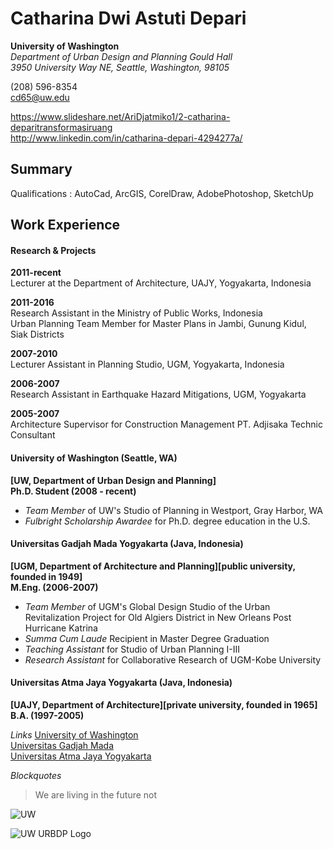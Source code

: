 # Catharina Dwi Astuti Depari

**University of Washington** <br> *Department of Urban Design and Planning Gould Hall* <br> *3950 University Way NE, Seattle, Washington, 98105*

(208) 596-8354 <br> cd65@uw.edu

https://www.slideshare.net/AriDjatmiko1/2-catharina-deparitransformasiruang <br> http://www.linkedin.com/in/catharina-depari-4294277a/

## Summary

Qualifications : AutoCad, ArcGIS, CorelDraw, AdobePhotoshop, SketchUp

## Work Experience
#### Research & Projects
**2011-recent** <br>  Lecturer at the Department of Architecture, UAJY, Yogyakarta, Indonesia

**2011-2016** <br> Research Assistant in the Ministry of Public Works, Indonesia <br> Urban Planning Team Member for Master Plans in Jambi, Gunung Kidul, Siak Districts

**2007-2010** <br> Lecturer Assistant in Planning Studio, UGM, Yogyakarta, Indonesia

**2006-2007** <br> Research Assistant in Earthquake Hazard Mitigations, UGM, Yogyakarta

**2005-2007** <br> Architecture Supervisor for Construction Management PT. Adjisaka Technic Consultant

#### University of Washington (Seattle, WA)
**[UW, Department of Urban Design and Planning] <br> Ph.D. Student (2008 - recent)**

- *Team Member* of UW's Studio of Planning in Westport, Gray Harbor, WA
- *Fulbright Scholarship Awardee* for Ph.D. degree education in the U.S.

#### Universitas Gadjah Mada Yogyakarta (Java, Indonesia)
**[UGM, Department of Architecture and Planning][public university, founded in 1949] <br> M.Eng. (2006-2007)**

- *Team Member* of UGM's Global Design Studio of the Urban Revitalization Project for Old Algiers District in New Orleans Post Hurricane Katrina
- *Summa Cum Laude* Recipient in Master Degree Graduation
- *Teaching Assistant* for Studio of Urban Planning I-III
- *Research Assistant* for Collaborative Research of UGM-Kobe University

#### Universitas Atma Jaya Yogyakarta (Java, Indonesia)
**[UAJY, Department of Architecture][private university, founded in 1965] <br> B.A. (1997-2005)**

*Links*
[University of Washington](http://urbdp.be.washington.edu/) <br> [Universitas Gadjah Mada](http://archiplan.ugm.ac.id/en/programmes1/architecture/) <br> [Universitas Atma Jaya Yogyakarta](http://www.uajy.ac.id/program-studi/sarjana/program-studi-arsitektur/)

*Blockquotes*
>We are living in the future
>not

![UW](https://github.com/catharinadepari/catharinadepari.github.io/blob/master/UW.png)

![UW URBDP Logo](https://www.google.com/search?q=uw+urbdp+logo&rlz=1C1CHBF_enUS879US879&source=lnms&tbm=isch&sa=X&ved=2ahUKEwjwzMqfxMroAhWFvp4KHeJtBBAQ_AUoAXoECAwQAw&biw=1043&bih=761&dpr=2#imgrc=auVohO9a6jUGDM)
